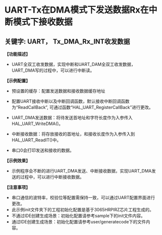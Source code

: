 # UART-Tx在DMA模式下发送数据Rx在中断模式下接收数据
## 关键字: UART， Tx_DMA_Rx_INT收发数据

**【功能描述】**
+ UART全双工收发数据，实现中断和UART_DAM全双工收发数据，UART_DMA写的过程中，可以进行中断读。

**【示例配置】**
+ 预设置的缓存：配置发送数据和接收数据缓存地址

+ 配置UART接收中断以及中断回调函数，默认接收中断回调函数为“ReadCallBack”, 可通过函数“HAL_UART_RegisterCallBack”进行更改。

+ UART_DMA发送数据：将待发送首地址和字符长度作为入参传入HAL_UART_WriteDMA()。

+ 中断接收数据：将存放接收的首地址，和接收长度作为入参传入到HAL_UART_ReadIT()中。

+ 串口0会打印发送和接收的数据。

**【示例效果】**
+ 示例程序会不断的进行UART_DMA发送、中断接收数据，实现UART_DMA发送的过程中，可以进行中断接收数据。

**【注意事项】**
+ 串口通信的波特率，校验位等配置需保持一致，可以通过UART配置界面进行更改。
+ 此示例init文件夹下的工程初始化配置是基于3065HRPIRZ芯片工程生成的。
+ 不通过IDE创建生成场景：初始化配置请参考sample下的init文件内容。
+ 通过IDE创建生成场景：初始化配置请参考user/generatecode下的文件内容。